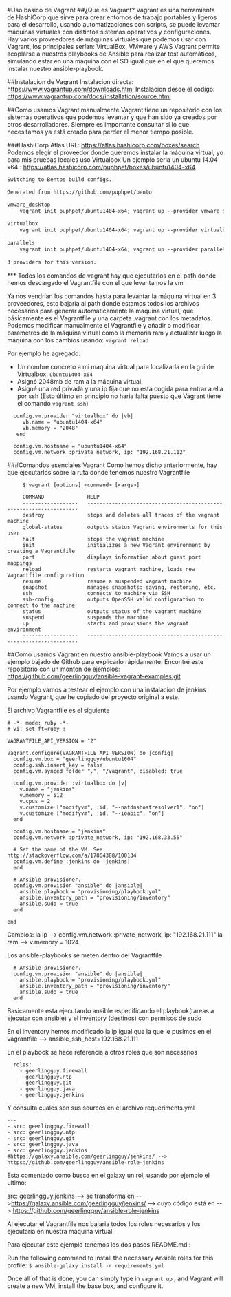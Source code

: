 #Uso básico de Vagrant
##¿Qué es Vagrant?
Vagrant es una herramienta de HashiCorp que sirve para crear entornos de trabajo portables y ligeros
para el desarrollo, usando automatizaciones con scripts, se puede levantar máquinas virtuales con distintos
sistemas operativos y configuraciones. 
Hay varios proveedores de máquinas virtuales que podemos usar con Vagrant, los principales serían: VirtualBox, VMware y AWS
Vagrant permite acoplarse a nuestros playbooks de Ansible para realizar test automáticos, simulando estar en
una máquina con el SO igual que en el que queremos instalar nuestro ansible-playbook.

##Instalacion de Vagrant
Instalacion directa: https://www.vagrantup.com/downloads.html
Instalacion desde el código: https://www.vagrantup.com/docs/installation/source.html


##Como usamos Vagrant manualmente
Vagrant tiene un repositorio con los sistemas operativos que podemos levantar y que han sido ya creados por otros
desarrolladores. Siempre es importante consultar si lo que necesitamos ya está creado para perder el menor tiempo posible.

###HashiCorp Atlas 
URL: https://atlas.hashicorp.com/boxes/search
Podemos elegir el proveedor donde queremos instalar la máquina virtual, yo para mis pruebas locales uso Virtualbox
Un ejemplo seria un ubuntu 14.04 x64 : https://atlas.hashicorp.com/puphpet/boxes/ubuntu1404-x64

``` html
Switching to Bentos build configs.

Generated from https://github.com/puphpet/bento

vmware_desktop
    vagrant init puphpet/ubuntu1404-x64; vagrant up --provider vmware_desktop
    
virtualbox
    vagrant init puphpet/ubuntu1404-x64; vagrant up --provider virtualbox
    
parallels
    vagrant init puphpet/ubuntu1404-x64; vagrant up --provider parallels
    
3 providers for this version.

```

*** Todos los comandos de vagrant hay que ejecutarlos en el path donde hemos descargado el Vagrantfile con el que levantamos la vm

Ya nos vendrían los comandos hasta para levantar la máquina virtual en 3 proveedores, 
esto bajaría al path donde estamos todos los archivos necesarios para generar automaticamente la maquina virtual, 
que básicamente es el Vagrantfile y una carpeta .vagrant con los metadatos.
Podemos modificar manualmente el Vagrantfile y añadir o modificar parametros de la máquina virtual como la memoria ram
y actualizar luego la máquina con los cambios usando: ```vagrant reload```

Por ejemplo he agregado:
- Un nombre concreto a mi maquina virtual para localizarla en la gui de Virtualbox: ```ubuntu1404-x64```
- Asigné 2048mb de ram a la máquina virtual
- Asigné una red privada y una ip fija que no esta cogida para entrar a ella por ssh (Esto último en principio no haria falta puesto que Vagrant tiene el comando ```vagrant ssh```)
```Vagrantfile
  config.vm.provider "virtualbox" do |vb|
     vb.name = "ubuntu1404-x64"
     vb.memory = "2048"
   end

  config.vm.hostname = "ubuntu1404-x64"
  config.vm.network :private_network, ip: "192.168.21.112"
```

###Comandos esenciales Vagrant
Como hemos dicho anteriormente, hay que ejecutarlos sobre la ruta donde tenemos nuestro Vagrantfile

```
     $ vagrant [options] <command> [<args>]
      
     COMMAND              HELP
     ------------------   -------------------------------------------------------------------
     destroy              stops and deletes all traces of the vagrant machine
     global-status        outputs status Vagrant environments for this user
     halt                 stops the vagrant machine
     init                 initializes a new Vagrant environment by creating a Vagrantfile
     port                 displays information about guest port mappings
     reload               restarts vagrant machine, loads new Vagrantfile configuration
     resume               resume a suspended vagrant machine
     snapshot             manages snapshots: saving, restoring, etc.
     ssh                  connects to machine via SSH
     ssh-config           outputs OpenSSH valid configuration to connect to the machine
     status               outputs status of the vagrant machine
     suspend              suspends the machine
     up                   starts and provisions the vagrant environment
     ------------------   -------------------------------------------------------------------
```

##Como usamos Vagrant en nuestro ansible-playbook
Vamos a usar un ejemplo bajado de Github para explicarlo rápidamente.
Encontré este repositorio con un monton de ejemplos: https://github.com/geerlingguy/ansible-vagrant-examples.git

Por ejemplo vamos a testear el ejemplo con una instalacion de jenkins usando Vagrant, que he copiado del proyecto original a este.

El archivo Vagrantfile es el siguiente
```
# -*- mode: ruby -*-
# vi: set ft=ruby :

VAGRANTFILE_API_VERSION = "2"

Vagrant.configure(VAGRANTFILE_API_VERSION) do |config|
  config.vm.box = "geerlingguy/ubuntu1604"
  config.ssh.insert_key = false
  config.vm.synced_folder ".", "/vagrant", disabled: true

  config.vm.provider :virtualbox do |v|
    v.name = "jenkins"
    v.memory = 512
    v.cpus = 2
    v.customize ["modifyvm", :id, "--natdnshostresolver1", "on"]
    v.customize ["modifyvm", :id, "--ioapic", "on"]
  end

  config.vm.hostname = "jenkins"
  config.vm.network :private_network, ip: "192.168.33.55"

  # Set the name of the VM. See: http://stackoverflow.com/a/17864388/100134
  config.vm.define :jenkins do |jenkins|
  end

  # Ansible provisioner.
  config.vm.provision "ansible" do |ansible|
    ansible.playbook = "provisioning/playbook.yml"
    ansible.inventory_path = "provisioning/inventory"
    ansible.sudo = true
  end

end
```

Cambios: 
    la ip --> config.vm.network :private_network, ip: "192.168.21.111"
    la ram -->  v.memory = 1024
    
Los ansible-playbooks se meten dentro del Vagrantfile

```
  # Ansible provisioner.
  config.vm.provision "ansible" do |ansible|
    ansible.playbook = "provisioning/playbook.yml"
    ansible.inventory_path = "provisioning/inventory"
    ansible.sudo = true
  end
```

Basicamente esta ejecutando ansible especificando el playbook(tareas a ejecutar con ansible) y el inventory (destinos) con permisos de sudo

En el inventory hemos modificado la ip igual que la que le pusimos en el vagrantfile -->  ansible_ssh_host=192.168.21.111

En el playbook se hace referencia a otros roles que son necesarios
```
  roles:
    - geerlingguy.firewall
    - geerlingguy.ntp
    - geerlingguy.git
    - geerlingguy.java
    - geerlingguy.jenkins
```
Y consulta cuales son sus sources en el archivo requeriments.yml
```
---
- src: geerlingguy.firewall
- src: geerlingguy.ntp
- src: geerlingguy.git
- src: geerlingguy.java
- src: geerlingguy.jenkins  #https://galaxy.ansible.com/geerlingguy/jenkins/ --> https://github.com/geerlingguy/ansible-role-jenkins
```
Esta comentado como busca en el galaxy un rol, usando por ejemplo el ultimo:

src: geerlingguy.jenkins  --> se transforma en  -->https://galaxy.ansible.com/geerlingguy/jenkins/ --> cuyo código está en --> https://github.com/geerlingguy/ansible-role-jenkins

Al ejecutar el Vagrantfile nos bajaria todos los roles necesarios y los ejecutaría en nuestra máquina virtual.

Para ejecutar este ejemplo tenemos los dos pasos README.md :

Run the following command to install the necessary Ansible roles for this profile: ```$ ansible-galaxy install -r requirements.yml```

Once all of that is done, you can simply type in ```vagrant up``` , 
and Vagrant will create a new VM, install the base box, and configure it.
